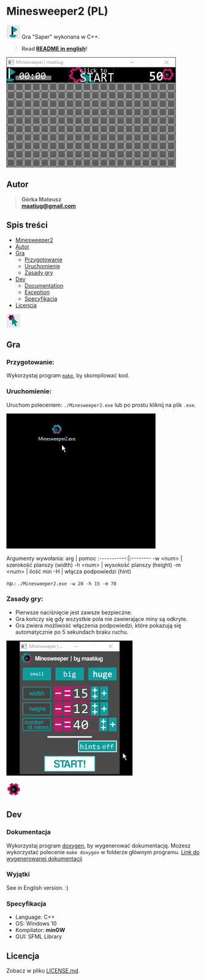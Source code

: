 # Minesweeper2 (PL)
![](gui/butt-flag.png) Gra "Saper" wykonana w C++.

> **Read [README in english](README.md)!**

![](doc/example1.gif)

## Autor
>   **Górka Mateusz**\
>   **maatiug@gmail.com**

## Spis treści
- [Minesweeper2](#Minesweeper2)
- [Autor](#Autor)
- [Gra](#Gra)
    - [Przygotowanie](#Przygotowanie)
    - [Uruchomienie](#Uruchomienie)
    - [Zasady gry](#zasady)
- [Dev](#Dev)
    - [Documentation](#Documentation)
    - [Exception](#Exception)
    - [Specyfikacja](#Specyfikacja)
- [Licencja](#Licencja)

![](gui/butt-click.png)

## Gra
### Przygotowanie:
Wykorzystaj program [`make`](http://gnuwin32.sourceforge.net/packages/make.htm), by skompilować kod.

### Uruchomienie:
Uruchom poleceniem: `./Minesweeper2.exe` lub po prostu kliknij na plik `.exe`.

![](doc/example-menu.gif)

Argumenty wywołania:
arg          | pomoc
:-----------:|:--------
 -w \<num>   | szerokość planszy (width)
 -h \<num>   | wysokość planszy (height)
 -m \<num>   | ilość min
 -H          | włącza podpowiedzi (hint)

np.: `./Minesweeper2.exe -w 20 -h 15 -m 70`

<a name="zasady"></a>
### Zasady gry:
 - Pierwsze naciśnięcie jest zawsze bezpieczne.
 - Gra kończy się gdy wszystkie pola nie zawierające miny są odkryte.
 - Gra zwiera możliwość włączenia podpowiedzi, które pokazują się automatycznie po 5 sekundach braku ruchu.

![](doc/example-hint.gif)

![](gui/score-bg.png)

## Dev
### Dokumentacja
Wykorzystaj program [doxygen](http://doxygen.nl), by wygenerować dokumentację.
Możesz wykorzystać polecenie `make doxygen` w folderze głównym programu.
[Link do wygenerowanej dokumentacji](dox/html/index.phtml)

### Wyjątki
See in English version. :)

### Specyfikacja
- Language: C++
- OS: Windows 10
- Kompilator: **minGW**
- GUI: SFML Library

## Licencja
Zobacz w pliku [LICENSE.md](LICENSE.md).